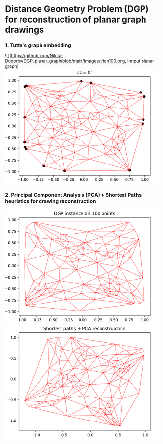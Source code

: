 # Distance Geometry Problem (DGP) for reconstruction of planar graph drawings   

### 1. Tutte's graph embedding
![](https://github.com/Nikita-Dudorov/DGP_planar_graph/blob/main/images/trian100.png, Innput planar graph)
![Tutte embdedding](https://github.com/Nikita-Dudorov/DGP_planar_graph/blob/main/images/tutte100.png)

### 2. Principal Component Analysis (PCA) + Shortest Paths heuristics for drawing reconstruction
![](https://github.com/Nikita-Dudorov/DGP_planar_graph/blob/main/images/Instance100.png)
![](https://github.com/Nikita-Dudorov/DGP_planar_graph/blob/main/images/FW_PCA100.png)
